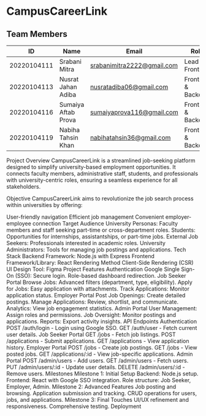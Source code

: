 # CampusCareerLink
<!DOCTYPE html>
<html lang="en">
<head>
    <meta charset="UTF-8">
    <meta name="viewport" content="width=device-width, initial-scale=1.0">
    <link rel="stylesheet" href="styles.css">
</head>
<body>
    <div class="table-container">
        <h2>Team Members</h2>
        <table>
            <thead>
                <tr>
                    <th>ID</th>
                    <th>Name</th>
                    <th>Email</th>
                    <th>Role</th>
                </tr>
            </thead>
            <tbody>
                <tr>
                    <td>20220104111</td>
                    <td> Srabani Mitra</td>
                    <td><a href=""">srabanimitra2222@gmail.com</a></td>
                    <td>Lead &amp; Frontend</td>
                </tr>
                <tr>
                    <td>20220104113</td>
                    <td>Nusrat Jahan Adiba</td>
                    <td><a href="mailto:">nusratadiba06@gmail.com</a></td>
                    <td>Frontend &amp; Backend</td>
                </tr>
                <tr>
                    <td>20220104116</td>
                    <td>Sumaiya Aftab Prova</td>
                    <td><a href="">sumaiyaprova116@gmail.com</a></td>
                    <td>Frontend &amp; Backend</td>
                </tr>
                <tr>
                    <td>20220104119</td>
                    <td>Nabiha Tahsin Khan</td>
                    <td><a href="">nabihatahsin36@gmail.com</a></td>
                    <td>Frontend &amp; Backend</td>
                </tr>
            </tbody>
        </table>
    </div>
</body>
</html>


Project Overview
CampusCareerLink is a streamlined job-seeking platform designed to simplify university-based employment opportunities. It connects faculty members, administrative staff, students, and professionals with university-centric roles, ensuring a seamless experience for all stakeholders.

Objective
CampusCareerLink aims to revolutionize the job search process within universities by offering:

User-friendly navigation
Efficient job management
Convenient employer-employee connection
Target Audience
University Personas: Faculty members and staff seeking part-time or cross-department roles.
Students: Opportunities for internships, assistantships, or part-time jobs.
External Job Seekers: Professionals interested in academic roles.
University Administrators: Tools for managing job postings and applications.
Tech Stack
Backend
Framework: Node.js with Express
Frontend
Framework/Library: React
Rendering Method
Client-Side Rendering (CSR)
UI Design
Tool: Figma
Project Features
Authentication
Google Single Sign-On (SSO):
Secure login.
Role-based dashboard redirection.
Job Seeker Portal
Browse Jobs: Advanced filters (department, type, eligibility).
Apply for Jobs: Easy application with attachments.
Track Applications: Monitor application status.
Employer Portal
Post Job Openings: Create detailed postings.
Manage Applications: Review, shortlist, and communicate.
Analytics: View job engagement statistics.
Admin Portal
User Management: Assign roles and permissions.
Job Oversight: Monitor postings and applications.
Reports: Export activity insights.
API Endpoints
Authentication
POST /auth/login - Login using Google SSO.
GET /auth/user - Fetch current user details.
Job Seeker Portal
GET /jobs - Fetch job listings.
POST /applications - Submit applications.
GET /applications - View application history.
Employer Portal
POST /jobs - Create job postings.
GET /jobs - View posted jobs.
GET /applications/:id - View job-specific applications.
Admin Portal
POST /admin/users - Add users.
GET /admin/users - Fetch users.
PUT /admin/users/:id - Update user details.
DELETE /admin/users/:id - Remove users.
Milestones
Milestone 1: Initial Setup
Backend: Node.js setup.
Frontend: React with Google SSO integration.
Role structure: Job Seeker, Employer, Admin.
Milestone 2: Advanced Features
Job posting and browsing.
Application submission and tracking.
CRUD operations for users, jobs, and applications.
Milestone 3: Final Touches
UI/UX refinement and responsiveness.
Comprehensive testing.
Deployment
